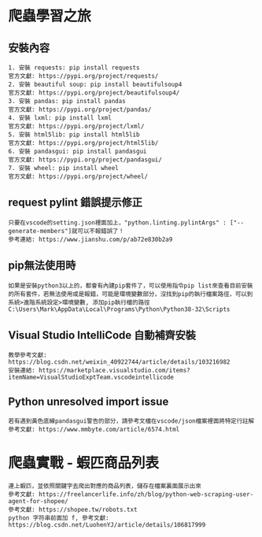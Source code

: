 # 爬蟲學習之旅
## 安裝內容
    1. 安裝 requests: pip install requests
    官方文獻: https://pypi.org/project/requests/
    2. 安裝 beautiful soup: pip install beautifulsoup4 
    官方文獻: https://pypi.org/project/beautifulsoup4/
    3. 安裝 pandas: pip install pandas
    官方文獻: https://pypi.org/project/pandas/
    4. 安裝 lxml: pip install lxml
    官方文獻: https://pypi.org/project/lxml/
    5. 安裝 html5lib: pip install html5lib
    官方文獻: https://pypi.org/project/html5lib/
    6. 安裝 pandasgui: pip install pandasgui
    官方文獻: https://pypi.org/project/pandasgui/
    7. 安裝 wheel: pip install wheel
    官方文獻: https://pypi.org/project/wheel/

## request pylint 錯誤提示修正
    只要在vscode的setting.json裡面加上，"python.linting.pylintArgs" : ["--generate-members"]就可以不報錯誤了！
    參考連結: https://www.jianshu.com/p/ab72e830b2a9

## pip無法使用時
    如果是安裝python3以上的，都會有內建pip套件了，可以使用指令pip list來查看目前安裝的所有套件，若無法使用或是報錯，可能是環境變數部分，沒找到pip的執行檔案路徑，可以到系統>進階系統設定>環境變數, 添加pip執行檔的路徑C:\Users\Mark\AppData\Local\Programs\Python\Python38-32\Scripts

## Visual Studio IntelliCode 自動補齊安裝
    教學參考文獻: https://blog.csdn.net/weixin_40922744/article/details/103216982
    安裝連結: https://marketplace.visualstudio.com/items?itemName=VisualStudioExptTeam.vscodeintellicode

## Python unresolved import issue
    若有遇到黃色底線pandasgui警告的部分，請參考文檔在vscode/json檔案裡面將特定行註解
    參考文獻: https://www.mmbyte.com/article/6574.html

# 爬蟲實戰 - 蝦匹商品列表
    連上蝦匹，並依照關鍵字去爬出對應的商品列表，儲存在檔案裏面展示出來
    參考文獻: https://freelancerlife.info/zh/blog/python-web-scraping-user-agent-for-shopee/
    參考文獻: https://shopee.tw/robots.txt
    python 字符串前面加 f, 參考文獻: https://blog.csdn.net/LuohenYJ/article/details/106817999